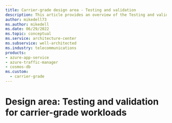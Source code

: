 ```yaml
---
title: Carrier-grade design area - Testing and validation
description: This article provides an overview of the Testing and validation design area for carrier-grade workloads.
author: mikedell73
ms.author: mikedell
ms.date: 06/29/2022
ms.topic: conceptual
ms.service: architecture-center
ms.subservice: well-architected
ms.industry: telecommunications
products: 
- azure-app-service
- azure-traffic-manager
- cosmos-db
ms.custom:
  - carrier-grade
---
```


# Design area: Testing and validation for carrier-grade workloads